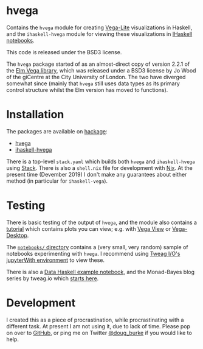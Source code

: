# hvega

Contains the `hvega` module for creating
[Vega-Lite](https://vega.github.io/vega-lite/) visualizations
in Haskell, and the `ihaskell-hvega` module for viewing these
visualizations in
[IHaskell notebooks](https://github.com/gibiansky/IHaskell).

This code is released under the BSD3 license.

The `hvega` package started of as an almost-direct copy of version 2.2.1 of the
[Elm Vega library](http://package.elm-lang.org/packages/gicentre/elm-vega/2.2.1/VegaLite),
which was released under a BSD3 license by Jo Wood of the giCentre at the
City University of London. The two have diverged somewhat since (mainly
that `hvega` still uses data types as its primary control structure
whilst the Elm version has moved to functions).

# Installation

The packages are available on [hackage](https://hackage.haskell.org/):

- [hvega](https://hackage.haskell.org/package/hvega)
- [ihaskell-hvega](https://hackage.haskell.org/package/ihaskell-hvega)

There is a top-level `stack.yaml` which builds both `hvega` and
`ihaskell-hvega` using [Stack](https://docs.haskellstack.org/en/stable/README/).
There is also a `shell.nix` file for development with
[Nix](https://nixos.org/nix/). At the present time (Devember 2019)
I don't make any guarantees about either method (in particular
for `ihaskell-vega`).

# Testing

There is basic testing of the output of `hvega`, and the module also
contains a
[tutorial](https://hackage.haskell.org/package/hvega/docs/Graphics-Vega-Tutorials-VegaLite.html)
which contains plots you can view; e.g. with
[Vega View](https://hackage.haskell.org/package/vega-view) or
[Vega-Desktop](https://github.com/vega/vega-desktop).

The [`notebooks/` directory](https://github.com/DougBurke/hvega/tree/master/notebooks) contains a (very small, very random) sample
of notebooks experimenting with `hvega`. I recommend using
[Tweag I/O's jupyterWith environment](https://github.com/tweag/jupyterWith)
to view these.

There is also a
[Data Haskell example notebook](https://github.com/DataHaskell/data-glue/blob/master/tutorials/jlab_hvega.ipynb),
and the Monad-Bayes blog series by tweag.io
which [starts here](https://www.tweag.io/posts/2019-09-20-monad-bayes-1.html).

# Development

I created this as a piece of procrastination, while procrastinating with
a different task. At present I am not using it, due to lack of time. Please
pop on over to
[GitHub](https://github.com/DougBurke/hvega/), or ping me on Twitter
[@doug_burke](https://twitter.com/doug_burke) if you would like to help.
